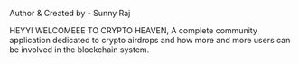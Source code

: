 Author & Created by - Sunny Raj

HEYY! WELCOMEEE TO CRYPTO HEAVEN, A complete community application dedicated to crypto airdrops and how more and more users can be involved in the blockchain system.
